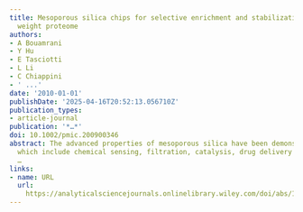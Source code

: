 ```yaml
---
title: Mesoporous silica chips for selective enrichment and stabilization of low molecular
  weight proteome
authors:
- A Bouamrani
- Y Hu
- E Tasciotti
- L Li
- C Chiappini
- ' ...'
date: '2010-01-01'
publishDate: '2025-04-16T20:52:13.056710Z'
publication_types:
- article-journal
publication: '*…*'
doi: 10.1002/pmic.200900346
abstract: The advanced properties of mesoporous silica have been demonstrated in applications,
  which include chemical sensing, filtration, catalysis, drug delivery and selective
  …
links:
- name: URL
  url: 
    https://analyticalsciencejournals.onlinelibrary.wiley.com/doi/abs/10.1002/pmic.200900346
---
```

